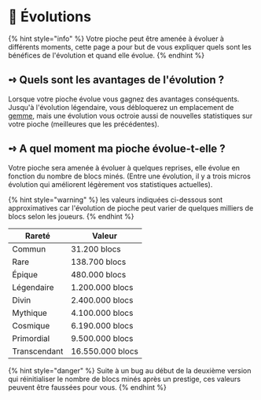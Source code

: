# 💎 Évolutions

{% hint style="info" %}
Votre pioche peut être amenée à évoluer à différents moments, cette page a pour but de vous expliquer quels sont les bénéfices de l'évolution et quand elle évolue.
{% endhint %}

## **➺** Quels sont les avantages de l'évolution ?

Lorsque votre pioche évolue vous gagnez des avantages conséquents. Jusqu'à l'évolution légendaire, vous débloquerez un emplacement de [gemme](gemmes.md), mais une évolution vous octroie aussi de nouvelles statistiques sur votre pioche (meilleures que les précédentes).

## **➺** A quel moment ma pioche évolue-t-elle ?

Votre pioche sera amenée à évoluer à quelques reprises, elle évolue en fonction du nombre de blocs minés. (Entre une évolution, il y a trois micros évolution qui améliorent légèrement vos statistiques actuelles).

{% hint style="warning" %}
&#x20;les valeurs indiquées ci-dessous sont approximatives car l'évolution de pioche peut varier de quelques milliers de blocs selon les joueurs.
{% endhint %}

| Rareté       | Valeur           |
| ------------ | ---------------- |
| Commun       | 31.200 blocs     |
| Rare         | 138.700 blocs    |
| Épique       | 480.000 blocs    |
| Légendaire   | 1.200.000 blocs  |
| Divin        | 2.400.000 blocs  |
| Mythique     | 4.100.000 blocs  |
| Cosmique     | 6.190.000 blocs  |
| Primordial   | 9.500.000 blocs  |
| Transcendant | 16.550.000 blocs |

{% hint style="danger" %}
Suite à un bug au début de la deuxième version qui réinitialiser le nombre de blocs minés après un prestige, ces valeurs peuvent être faussées pour vous.&#x20;
{% endhint %}
